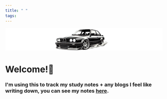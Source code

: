 ```yaml
---
title: " "
tags:
---
```

<img src="e30drift.png" max-width="701" max-height="103">

# Welcome!👋
### I'm using this to track my study notes + any blogs I feel like writing down, you can see my notes [here](/posts/).